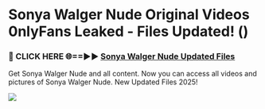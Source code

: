 # Sonya Walger Nude Original Videos 0nlyFans Leaked - Files Updated! ()

<h3>🔴 CLICK HERE 🌐==►► <a href="https://tinyurl.com/2p9ay9w9" rel="nofollow">Sonya Walger Nude Updated Files</a></h3>

Get Sonya Walger Nude and all content. Now you can access all videos and pictures of Sonya Walger Nude. New Updated Files 2025!

[![](https://i.imgur.com/KQgVmj3.gif)](https://tinyurl.com/2p9ay9w9)
